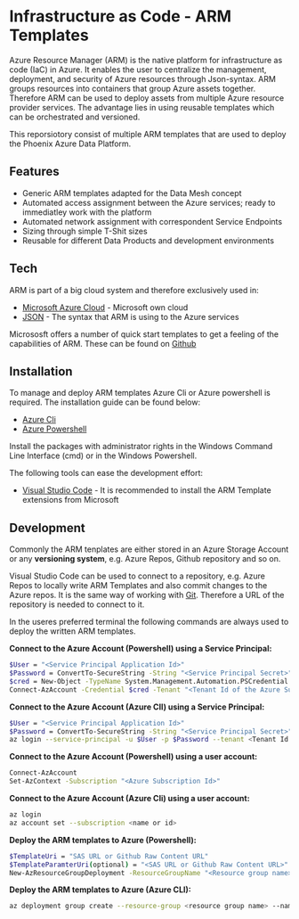# Infrastructure as Code - ARM Templates

Azure Resource Manager (ARM) is the native platform for infrastructure as code (IaC) in Azure. It enables the user to centralize the management, deployment, and security of Azure resources through Json-syntax. ARM groups resources into containers that group Azure assets together. Therefore ARM can be used to deploy assets from multiple Azure resource provider services. The advantage lies in using reusable templates which can be orchestrated and versioned. 

This reporsiotory consist of multiple ARM templates that are used to deploy the Phoenix Azure Data Platform. 

## Features

- Generic ARM templates adapted for the Data Mesh concept
- Automated access assignment between the Azure services; ready to immediatley work with the platform
- Automated network assignment with correspondent Service Endpoints
- Sizing through simple T-Shit sizes
- Reusable for different Data Products and development environments

## Tech

ARM is part of a big cloud system and therefore exclusively used in:

- [Microsoft Azure Cloud](https://azure.microsoft.com/en-us/) - Microsoft own cloud
- [JSON](https://www.json.org/json-en.html) - The syntax that ARM is using to the Azure services

Micrososft offers a number of quick start templates to get a feeling of the capabilities of ARM. These can be found on [Github](https://github.com/Azure/azure-quickstart-templates)

## Installation

To manage and deploy ARM templates Azure Cli or Azure powershell is required. The installation guide can be found below:
- [Azure Cli](https://docs.microsoft.com/en-us/cli/azure/install-azure-cli-windows?tabs=azure-cli)
- [Azure Powershell](https://docs.microsoft.com/en-us/powershell/azure/install-az-ps?view=azps-6.2.1)

Install the packages with administrator rights in the Windows Command Line Interface (cmd) or in the Windows Powershell.

The following tools can ease the development effort:
- [Visual Studio Code](https://code.visualstudio.com/) - It is recommended to install the ARM Template extensions from Microsoft
## Development

Commonly the ARM tenplates are either stored in an Azure Storage Account or any **versioning system**, e.g. Azure Repos, Github repository and so on.

Visual Studio Code can be used to connect to a repository, e.g. Azure Repos to locally write ARM Templates and also commit changes to the Azure repos. It is the same way of working with [Git](https://git-scm.com/). Therefore a URL of the repository is needed to connect to it.

In the useres preferred terminal the following commands are always used to deploy the written ARM templates.

**Connect to the Azure Account (Powershell) using a Service Principal:**

```sh
$User = "<Service Principal Application Id>"
$Password = ConvertTo-SecureString -String "<Service Principal Secret>" -AsPlainText -Force
$cred = New-Object -TypeName System.Management.Automation.PSCredential -ArgumentList $User, $Password
Connect-AzAccount -Credential $cred -Tenant "<Tenant Id of the Azure Subscription>" -Subscription "<Azure Subscription Id>" -ServicePrincipal
```
**Connect to the Azure Account (Azure ClI) using a Service Principal:**

```sh
$User = "<Service Principal Application Id>"
$Password = ConvertTo-SecureString -String "<Service Principal Secret>" -AsPlainText -Force
az login --service-principal -u $User -p $Password --tenant <Tenant Id of the Azure Subscription>
```

**Connect to the Azure Account (Powershell) using a user account:**

```sh
Connect-AzAccount
Set-AzContext -Subscription "<Azure Subscription Id>"
```
**Connect to the Azure Account (Azure Cli) using a user account:**

```sh
az login
az account set --subscription <name or id>
```

**Deploy the ARM templates to Azure (Powershell):**

```sh
$TemplateUri = "SAS URL or Github Raw Content URL"
$TemplateParamterUri(optional) = "<SAS URL or Github Raw Content URL>" 
New-AzResourceGroupDeployment -ResourceGroupName "<Resource group name>" -TemplateUri $TemplateUri -TemplateParameterUri $TemplateParamterUri -Verbose
```

**Deploy the ARM templates to Azure (Azure CLI):**

```sh
az deployment group create --resource-group <resource group name> --name <custom deployment name> --subscription <subscription Id> --template-uri <SAS URL or Github Raw Content URL>  --parameters param1='<exampleValue>' param2='exampleValue'
```